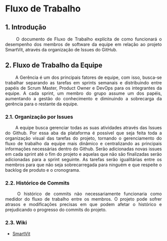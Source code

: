 # <a name="Fluxo-trabalho">Fluxo de Trabalho</a>

## 1. <a name="1">Introdução</a>

<p align = "justify"> &emsp;&emsp; O documento de Fluxo de Trabalho explícita de como funcionará o desempenho dos membros de software da equipe em relação ao projeto SmartVit, através da organização de Issues do GitHub.

## 2. <a name="2">Fluxo de Trabalho da Equipe</a>

<p align = "justify"> &emsp;&emsp; A Gerência é um dos principais fatores de equipe, com isso, busca-se trabalhar separando as tarefas em sprints semanais e distribuindo entre papéis de Scrum Master, Product Owner e DevOps para os integrantes da equipe. A cada sprint, um membro do grupo assume um dos papéis, aumentando a gestão do conhecimento e diminuindo a sobrecarga da gerência para o restante da equipe.

### 2.1. <a name="2.1">Organização por Issues</a>

<p align = "justify"> &emsp;&emsp; A equipe busca gerenciar todas as suas atividades através das Issues do Github. Por essa aba da plataforma é possível que seja feita toda a organização visual das tarefas do projeto, tornando o gerenciamento do fluxo de trabalho da equipe mais dinâmico e centralizando as principais informações necessárias dentro do Github. Serão adicionadas novas issues em cada sprint até o fim do projeto e aquelas que não são finalizadas serão adicionadas para a sprint seguinte. As tarefas serão igualitárias entre os membros para que não seja sobrecarregada para ninguém e que respeite o backlog de produto e o cronograma.

### 2.2. <a name="2.2">Histórico de Commits</a>

<p align = "justify"> &emsp;&emsp; O histórico de commits não necessariamente funcionaria como medidor do fluxo de trabalho entre os membros. O projeto pode sofrer atrasos e modificações precisas em que podem afetar o histórico e prejudicando o progresso do commits do projeto.

### 2.3. <a name="2.3">Wiki</a>

* [SmartVit](https://pi2-viticultura.github.io/SmartVit/)
